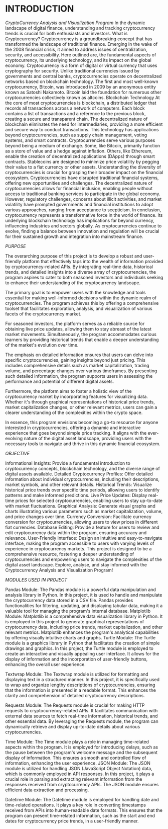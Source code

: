 # INTRODUCTION
*CryptoCurrency Analysis and Visualization Program*
In the dynamic landscape of digital finance, understanding and tracking cryptocurrency trends is crucial for both enthusiasts and investors. 
What is Cryptocurrency?
Cryptocurrency is a groundbreaking concept that has transformed the landscape of traditional finance. Emerging in the wake of the 2008 financial crisis, it aimed to address issues of centralization, security, and accessibility. Here outlined are, the fundamental aspects of cryptocurrency, its underlying technology, and its impact on the global economy.
Cryptocurrency is a form of digital or virtual currency that uses cryptography for security. Unlike traditional currencies issued by governments and central banks, cryptocurrencies operate on decentralized networks based on blockchain technology. The first and most well-known cryptocurrency, Bitcoin, was introduced in 2009 by an anonymous entity known as Satoshi Nakamoto. Bitcoin laid the foundation for numerous other cryptocurrencies collectively known as altcoins.
Blockchain Technology
At the core of most cryptocurrencies is blockchain, a distributed ledger that records all transactions across a network of computers. Each block contains a list of transactions and a reference to the previous block, creating a secure and transparent chain. The decentralized nature of blockchain eliminates the need for intermediaries, providing a more efficient and secure way to conduct transactions.
This technology has applications beyond cryptocurrencies, such as supply chain management, voting systems, and smart contracts.
Cryptocurrencies serve various purposes beyond being a medium of exchange. Some, like Bitcoin, primarily function as a store of value and a hedge against inflation. Others, like Ethereum, enable the creation of decentralized applications (DApps) through smart contracts. Stablecoins are designed to minimize price volatility by pegging their value to a fiat currency or other assets. Understanding the diversity of cryptocurrencies is crucial for grasping their broader impact on the financial ecosystem.
Cryptocurrencies have disrupted traditional financial systems, offering new opportunities and challenges. The decentralized nature of cryptocurrencies allows for financial inclusion, enabling people without access to traditional banking services to participate in the global economy.
However, regulatory challenges, concerns about illicit activities, and market volatility have prompted governments and financial institutions to adopt various approaches, ranging from acceptance to scepticism.
In conclusion, cryptocurrency represents a transformative force in the world of finance. Its underlying blockchain technology has implications far beyond currency, influencing industries and sectors globally. As cryptocurrencies continue to evolve, finding a balance between innovation and regulation will be crucial for their sustained growth and integration into mainstream finance.

*PURPOSE*

The overarching purpose of this project is to develop a robust and user-friendly platform that effectively taps into the wealth of information provided by cryptocurrency-related APIs. By integrating real-time data, historical trends, and detailed insights into a diverse array of cryptocurrencies, the program aspires to cater to both seasoned investors and individuals seeking to enhance their understanding of the cryptocurrency landscape.

The primary goal is to empower users with the knowledge and tools essential for making well-informed decisions within the dynamic realm of cryptocurrencies. The program achieves this by offering a comprehensive toolset that facilitates exploration, analysis, and visualization of various facets of the cryptocurrency market.

For seasoned investors, the platform serves as a reliable source for obtaining live price updates, allowing them to stay abreast of the latest market movements. Simultaneously, the program accommodates curious learners by providing historical trends that enable a deeper understanding of the market's evolution over time.

The emphasis on detailed information ensures that users can delve into specific cryptocurrencies, gaining insights beyond just pricing. This includes comprehensive details such as market capitalization, trading volume, and percentage changes over various timeframes. By presenting such detailed information, the program supports users in assessing the performance and potential of different digital assets.

Furthermore, the platform aims to foster a holistic view of the cryptocurrency market by incorporating features for visualizing data. Whether it's through graphical representations of historical price trends, market capitalization changes, or other relevant metrics, users can gain a clearer understanding of the complexities within the crypto space.

In essence, this program envisions becoming a go-to resource for anyone interested in cryptocurrencies, offering a dynamic and interactive experience that goes beyond simple price tracking. It aligns with the ever-evolving nature of the digital asset landscape, providing users with the necessary tools to navigate and thrive in this dynamic financial ecosystem.

*OBJECTIVE*

Informational Insights: 
Provide a fundamental introduction to cryptocurrency concepts, blockchain technology, and the diverse range of digital assets available.
Detailed Cryptocurrency Profiles:
Offer detailed information about individual cryptocurrencies, including their descriptions, market symbols, and other relevant details.
Historical Trends:
Visualize historical price trends over specific time periods, allowing users to identify patterns and make informed predictions.
Live Price Updates:
Display real-time prices for selected cryptocurrencies, enabling users to stay up-to-date with market fluctuations.
Graphical Analysis:
Generate visual graphs and charts illustrating various parameters such as market capitalization, volume, and price changes over time.
Currency Conversion:
Facilitate currency conversion for cryptocurrencies, allowing users to view prices in different fiat currencies.
Database Editing:
Provide a feature for users to review and edit cryptocurrency data within the program, ensuring accuracy and relevance.
User-Friendly Interface:
Design an intuitive and easy-to-navigate interface, making the program accessible to users with varying levels of experience in cryptocurrency markets.
This project is designed to be a comprehensive resource, fostering a deeper understanding of cryptocurrencies and empowering users to navigate the complexities of the digital asset landscape. Explore, analyse, and stay informed with the Cryptocurrency Analysis and Visualization Program!



*MODULES USED IN PROJECT*

Pandas Module:
The Pandas module is a powerful data manipulation and analysis library in Python. In this project, it is used to handle and manipulate the cryptocurrency data stored in a CSV file. Pandas provides functionalities for filtering, updating, and displaying tabular data, making it a valuable tool for managing the program's internal database.
Matplotlib Module:
Matplotlib is a comprehensive data visualization library in Python. It is employed in this project to generate graphical representations of cryptocurrency data, including price trends, market capitalization, and other relevant metrics. Matplotlib enhances the program's analytical capabilities by offering visually intuitive charts and graphs.
Turtle Module:
The Turtle module is a graphics library in Python that facilitates the creation of simple drawings and graphics. In this project, the Turtle module is employed to create an interactive and visually appealing user interface. It allows for the display of information and the incorporation of user-friendly buttons, enhancing the overall user experience.

Textwrap Module:
The Textwrap module is utilized for formatting and displaying text in a structured manner. In this project, it is specifically used to wrap and organize lengthy descriptions of cryptocurrencies, ensuring that the information is presented in a readable format. This enhances the clarity and comprehension of detailed cryptocurrency descriptions.

Requests Module:
The Requests module is crucial for making HTTP requests to cryptocurrency-related APIs. It facilitates communication with external data sources to fetch real-time information, historical trends, and other essential data. By leveraging the Requests module, the program can dynamically retrieve and display up-to-date details about various cryptocurrencies.

Time Module:
The Time module plays a role in managing time-related aspects within the program. It is employed for introducing delays, such as the pause between the program's welcome message and the subsequent display of information. This ensures a smooth and controlled flow of information, enhancing the user experience.
JSON Module:
The JSON module is utilized for handling JSON (JavaScript Object Notation) data, which is commonly employed in API responses. In this project, it plays a crucial role in parsing and extracting relevant information from the responses received from cryptocurrency APIs. The JSON module ensures efficient data extraction and processing.

Datetime Module:
The Datetime module is employed for handling date and time-related operations. It plays a key role in converting timestamps received from APIs into human-readable date formats. This ensures that the program can present time-related information, such as the start and end dates for cryptocurrency price trends, in a user-friendly manner.
